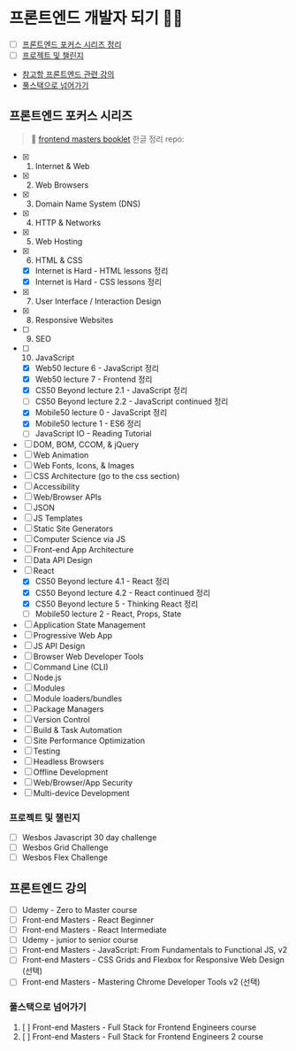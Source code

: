# 프론트엔드 개발자 되기 :ok_woman:
- [ ] [프론트엔드 포커스 시리즈 정리]()
- [ ] [프로젝트 및 챌린지](#프로젝트-및-챌린지)
- [참고할 프론트엔드 관련 강의](#프론트엔드-강의)
- [풀스택으로 넘어가기](#풀스택으로-넘어가기)


## 프론트엔드 포커스 시리즈
> :memo: [frontend masters booklet](https://frontendmasters.com/books/front-end-handbook/2019/#4)
> 한글 정리 repo: []()

- [x] 1. Internet & Web
- [x] 2. Web Browsers
- [x] 3. Domain Name System (DNS)
- [x] 4. HTTP & Networks
- [x] 5. Web Hosting
- [x] 6. HTML & CSS
    - [x] Internet is Hard - HTML lessons 정리
    - [x] Internet is Hard - CSS lessons 정리
- [x] 7. User Interface / Interaction Design
- [x] 8. Responsive Websites
- [ ] 9. SEO
- [ ] 10. JavaScript
    - [x] Web50 lecture 6 - JavaScript 정리
    - [x] Web50 lecture 7 - Frontend 정리
    - [x] CS50 Beyond lecture 2.1 - JavaScript 정리
    - [ ] CS50 Beyond lecture 2.2 - JavaScript continued 정리
    - [x] Mobile50 lecture 0 - JavaScript 정리
    - [x] Mobile50 lecture 1 - ES6 정리
    - [ ] JavaScript IO - Reading Tutorial
- [ ] DOM, BOM, CCOM, & jQuery
- [ ] Web Animation
- [ ] Web Fonts, Icons, & Images
- [ ] CSS Architecture (go to the css section)
- [ ] Accessibility
- [ ] Web/Browser APIs
- [ ] JSON
- [ ] JS Templates
- [ ] Static Site Generators
- [ ] Computer Science via JS
- [ ] Front-end App Architecture
- [ ] Data API Design
- [ ] React
    - [x] CS50 Beyond lecture 4.1 - React 정리
    - [x] CS50 Beyond lecture 4.2 - React continued 정리
    - [x] CS50 Beyond lecture 5 - Thinking React 정리
    - [ ] Mobile50 lecture 2 - React, Props, State
- [ ] Application State Management
- [ ] Progressive Web App
- [ ] JS API Design
- [ ] Browser Web Developer Tools
- [ ] Command Line (CLI)
- [ ] Node.js
- [ ] Modules
- [ ] Module loaders/bundles
- [ ] Package Managers
- [ ] Version Control
- [ ] Build & Task Automation
- [ ] Site Performance Optimization
- [ ] Testing
- [ ] Headless Browsers
- [ ] Offline Development
- [ ] Web/Browser/App Security
- [ ] Multi-device Development

### 프로젝트 및 챌린지
- [ ] Wesbos Javascript 30 day challenge
- [ ] Wesbos Grid Challenge
- [ ] Wesbos Flex Challenge

## 프론트엔드 강의
- [ ] Udemy - Zero to Master course
- [ ] Front-end Masters - React Beginner
- [ ] Front-end Masters - React Intermediate
- [ ] Udemy - junior to senior course
- [ ] Front-end Masters - JavaScript: From Fundamentals to Functional JS, v2
- [ ] Front-end Masters - CSS Grids and Flexbox for Responsive Web Design (선택)
- [ ] Front-end Masters - Mastering Chrome Developer Tools v2 (선택)

### 풀스택으로 넘어가기
1. [ ] Front-end Masters - Full Stack for Frontend Engineers course
2. [ ] Front-end Masters - Full Stack for Frontend Engineers 2 course
